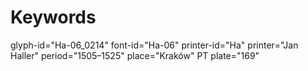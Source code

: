 # Keywords
glyph-id="Ha-06_0214"
font-id="Ha-06"
printer-id="Ha"
printer="Jan Haller"
period="1505–1525"
place="Kraków"
PT plate="169"
